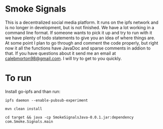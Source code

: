 # Smoke Signals
This is a decentralized social media platform. It runs on the ipfs network and is no longer in development, but is not finished. We have a lot working in a command line format. If someone wants to pick it up and try to run with it we have plenty of todo statements to give you an idea of where things are. At some point I plan to go through and comment the code properly, but right now it all the functions have JavaDoc and sparse comments in addion to that. If you have questions about it send me an email at calebmorton98@gmail.com. I will try to get to you quickly.
# To run
Install go-ipfs and than run:
```
ipfs daemon --enable-pubsub-experiment
```
```
mvn clean install
```
```
cd target && java -cp SmokeSignalsJava-0.0.1.jar:dependency com.Smoke.Signals.main
```
